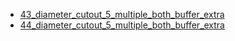 * [43_diameter_cutout_5_multiple_both_buffer_extra](43_diameter_cutout_5_multiple_both_buffer_extra)
* [44_diameter_cutout_5_multiple_both_buffer_extra](44_diameter_cutout_5_multiple_both_buffer_extra)

